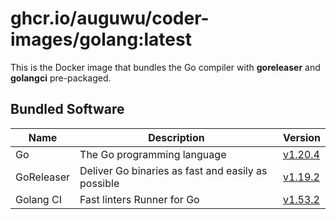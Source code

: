 # ghcr.io/auguwu/coder-images/golang:latest
This is the Docker image that bundles the Go compiler with **goreleaser** and **golangci** pre-packaged.

## Bundled Software
| Name       | Description                                        | Version               |
| ---------- | -------------------------------------------------- | --------------------- |
| Go         | The Go programming language                        | [v1.20.4][golang]       |
| GoReleaser | Deliver Go binaries as fast and easily as possible | [v1.19.2][goreleaser] |
| Golang CI  | Fast linters Runner for Go                         | [v1.53.2][golangci]   |

[goreleaser]: https://github.com/goreleaser/goreleaser/releases/tag/v1.19.2
[golangci]:   https://github.com/golangci/golangci-lint/releases/tag/v1.53.3
[golang]:     https://github.com/golang/go/releases/tag/go1.20.5
